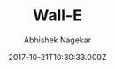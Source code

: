 ---
title: Wall-E
github: https://github.com/abhn/Wall-E
demo: https://wall-e-jekyll.github.io/
author: Abhishek Nagekar
ssg:
  - Jekyll
cms:
  - No Cms
date: 2017-10-21T10:30:33.000Z
description: >-
  A modern jekyll theme with grid frontpage, beautiful typography, mobile
  responsive, made with Semantic UI
stale: true
draft: true
---